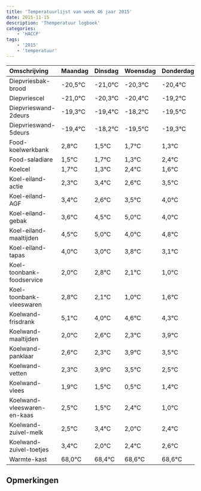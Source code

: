 ```yaml
---
title: 'Temperatuurlijst van week 46 jaar 2015'
date: 2015-11-15
description: 'Themperatuur logboek'
categories:
    - 'HACCP'
tags:
    - '2015'
    - 'temperatuur'
---
```

|Omschrijving|Maandag|Dinsdag|Woensdag|Donderdag|Vrijdag|Zaterdag|Zondag|
|:---|:---|:---|:---|:---|:---|:---|:---|
|Diepvriesbak-brood|-20,5°C|-21,0°C|-20,3°C|-20,4°C|-19,2°C|-20,5°C|-20,3°C|
|Diepvriescel|-21,0°C|-20,3°C|-20,4°C|-19,2°C|-20,5°C|-20,3°C|-20,7°C|
|Diepvrieswand-2deurs|-19,3°C|-19,4°C|-18,2°C|-19,5°C|-19,3°C|-19,7°C|-18,6°C|
|Diepvrieswand-5deurs|-19,4°C|-18,2°C|-19,5°C|-19,3°C|-19,7°C|-18,6°C|-19,4°C|
|Food-koelwerkbank|2,8°C|1,5°C|1,7°C|1,3°C|2,4°C|1,6°C|2,5°C|
|Food-saladiare|1,5°C|1,7°C|1,3°C|2,4°C|1,6°C|2,5°C|3,0°C|
|Koelcel|1,7°C|1,3°C|2,4°C|1,6°C|2,5°C|3,0°C|2,0°C|
|Koel-eiland-actie|2,3°C|3,4°C|2,6°C|3,5°C|4,0°C|3,0°C|3,8°C|
|Koel-eiland-AGF|3,4°C|2,6°C|3,5°C|4,0°C|3,0°C|3,8°C|3,1°C|
|Koel-eiland-gebak|3,6°C|4,5°C|5,0°C|4,0°C|4,8°C|4,1°C|3,0°C|
|Koel-eiland-maaltijden|4,5°C|5,0°C|4,0°C|4,8°C|4,1°C|3,0°C|3,6°C|
|Koel-eiland-tapas|4,0°C|3,0°C|3,8°C|3,1°C|2,0°C|2,6°C|2,3°C|
|Koel-toonbank-foodservice|2,0°C|2,8°C|2,1°C|1,0°C|1,6°C|1,3°C|2,9°C|
|Koel-toonbank-vleeswaren|2,8°C|2,1°C|1,0°C|1,6°C|1,3°C|2,9°C|2,5°C|
|Koelwand-frisdrank|5,1°C|4,0°C|4,6°C|4,3°C|5,9°C|5,5°C|4,5°C|
|Koelwand-maaltijden|2,0°C|2,6°C|2,3°C|3,9°C|3,5°C|2,5°C|3,4°C|
|Koelwand-panklaar|2,6°C|2,3°C|3,9°C|3,5°C|2,5°C|3,4°C|2,0°C|
|Koelwand-vetten|2,3°C|3,9°C|3,5°C|2,5°C|3,4°C|2,0°C|2,4°C|
|Koelwand-vlees|1,9°C|1,5°C|0,5°C|1,4°C|0,0°C|0,4°C|0,6°C|
|Koelwand-vleeswaren-en-kaas|2,5°C|1,5°C|2,4°C|1,0°C|1,4°C|1,6°C|1,6°C|
|Koelwand-zuivel-melk|2,5°C|3,4°C|2,0°C|2,4°C|2,6°C|2,6°C|2,4°C|
|Koelwand-zuivel-toetjes|3,4°C|2,0°C|2,4°C|2,6°C|2,6°C|2,4°C|2,0°C|
|Warmte-kast|68,0°C|68,4°C|68,6°C|68,6°C|68,4°C|68,0°C|69,5°C|

## Opmerkingen



